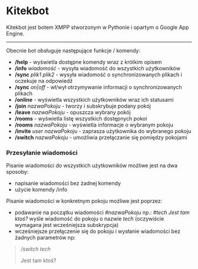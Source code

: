 Kitekbot
====================

Kitekbot jest botem XMPP stworzonym w Pythonie i opartym o Google App Engine.
* * *
Obecnie bot obsługuje następujące funkcje / komendy:

- **/help** - wyświetla dostępne komendy wraz z krótkim opisem
- **/info** *wiadomość* - wysyła wiadomość do wszystkich użytkowników
- **/sync** *plik1 plik2* - wysyła wiadomość o synchronizowanych plikach i oczekuje na odpowiedź
- **/sync** *on|off* - wł/wył otrzymywanie informacji o synchronizowanych plikach
- **/online** - wyświetla wszystkich użytkowników wraz ich statusami
- **/join** *nazwaPokoju* - tworzy i subskrybuje podany pokój
- **/leave** *nazwaPokoju* - opuszcza wybrany pokój
- **/rooms** - wyświetla listę wszystkich dostępnych pokoi
- **/rooms** *nazwaPokoju* - wyświetla informacje o wybranym pokoju
- **/invite** *user nazwaPokoju* - zaprasza użytkownika do wybranego pokoju
- **/switch** *nazwaPokoju* - umożliwia przełączanie się pomiędzy pokojami

### Przesyłanie wiadomości ######
Pisanie wiadomości do wszystkich użytkowników możliwe jest na dwa sposoby: 

- napisanie wiadomości bez żadnej komendy
- użycie komendy /info

Pisanie wiadomości w konkretnym pokoju możliwe jest poprzez:

- podawanie na początku wiadomości *#nazwaPokoju* np.: *#tech Jest tam ktoś?* wyśle wiadomość do pokoju o nazwie *tech* (oczywiście wymagana jest wcześniejsza subskrypcja)
- wcześniejsze przełączenie się do pokoju i wysłanie wiadomości bez żadnych parametrów np: 

> */switch tech*
>
> Jest tam ktoś?

